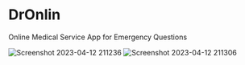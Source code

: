 # DrOnlin
Online Medical Service App for Emergency Questions

![Screenshot 2023-04-12 211236](https://user-images.githubusercontent.com/43864800/231561181-b93141ad-a0b3-4211-a029-314e79b7a4ff.png)
![Screenshot 2023-04-12 211306](https://user-images.githubusercontent.com/43864800/231561222-dc49c8df-54fe-4291-9914-4916266223f5.png)
